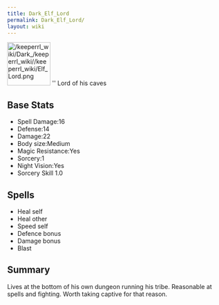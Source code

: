 ```yaml
---
title: Dark_Elf_Lord
permalink: Dark_Elf_Lord/
layout: wiki
---
```


<img src="/keeperrl_wiki/Dark_/keeperrl_wiki//keeperrl_wiki/Elf_Lord.png" title="fig:/keeperrl_wiki/Dark_/keeperrl_wiki//keeperrl_wiki/Elf_Lord.png" alt="/keeperrl_wiki/Dark_/keeperrl_wiki//keeperrl_wiki/Elf_Lord.png" width="100" />
'' Lord of his caves

Base Stats
----------

-   Spell Damage:16
-   Defense:14
-   Damage:22
-   Body size:Medium
-   Magic Resistance:Yes
-   Sorcery:1
-   Night Vision:Yes
-   Sorcery Skill 1.0

Spells
------

-   Heal self
-   Heal other
-   Speed self
-   Defence bonus
-   Damage bonus
-   Blast

Summary
-------

Lives at the bottom of his own dungeon running his tribe. Reasonable at
spells and fighting. Worth taking captive for that reason.
